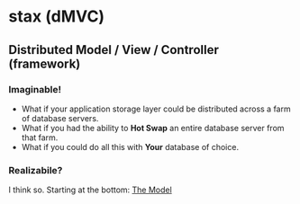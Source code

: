 stax (dMVC)
===========

Distributed Model / View / Controller (framework)
-------------------------------------------------

### Imaginable!

* What if your application storage layer could be distributed across a farm of database servers.
* What if you had the ability to **Hot Swap** an entire database server from that farm.
* What if you could do all this with **Your** database of choice.


### Realizabile?

I think so. Starting at the bottom: [The Model](https://github.com/nomilous/shox)


